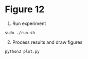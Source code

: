 # Figure 12

1. Run experiment
```
sudo ./run.sh
```

2. Process results and draw figures
```
python3 plot.py
```